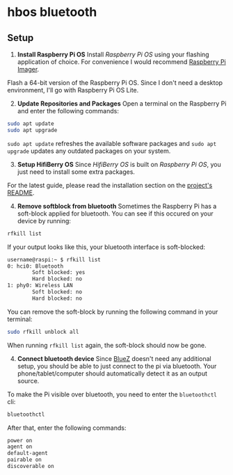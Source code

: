 # hbos bluetooth
## Setup

1. **Install Raspberry Pi OS**
Install *Raspberry Pi OS* using your flashing application of choice.
For convenience I would recommend [Raspberry Pi Imager](https://www.raspberrypi.com/software/).

Flash a 64-bit version of the Raspberry Pi OS.
Since I don't need a desktop environment,
I'll go with Raspberry Pi OS Lite.

2. **Update Repositories and Packages**
Open a terminal on the Raspberry Pi
and enter the following commands:

```bash
sudo apt update
sudo apt upgrade
```

`sudo apt update` refreshes the available software packages
and `sudo apt upgrade` updates any outdated packages on your system.

3. **Setup HifiBerry OS**
Since *HifiBerry OS* is built on *Raspberry Pi OS*,
you just need to install some extra packages.

For the latest guide, 
please read the installation section on the 
[project's README](https://github.com/hifiberry/hifiberry-os/tree/hbosng?tab=readme-ov-file#installation).

4. **Remove softblock from bluetooth**
Sometimes the Raspberry Pi has a soft-block applied for bluetooth.
You can see if this occured on your device by running:
```bash
rfkill list
```

If your output looks like this, your bluetooth interface is soft-blocked:
```bash
username@raspi:~ $ rfkill list
0: hci0: Bluetooth
        Soft blocked: yes
        Hard blocked: no
1: phy0: Wireless LAN
        Soft blocked: no
        Hard blocked: no
```

You can remove the soft-block by running the following command in your terminal:
```bash
sudo rfkill unblock all
```

When running `rfkill list` again, the soft-block should now be gone.

4. **Connect bluetooth device**
Since [BlueZ](./docs/Glossary.md#BlueZ) doesn't need any additional setup,
you should be able to just connect to the pi via bluetooth.
Your phone/tablet/computer should automatically detect it as an output source.


To make the Pi visible over bluetooth, you need to enter the `bluetoothctl` cli:
```bash
bluetoothctl
```

After that, enter the following commands:
```bash
power on
agent on
default-agent
pairable on
discoverable on
```
